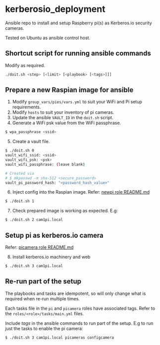 # kerberosio_deployment
Ansible repo to install and setup Raspberry pi(s) as Kerberos.io security cameras.

Tested on Ubuntu as ansible control host.

## Shortcut script for running ansible commands

Modify as required.

```bash
./doit.sh <step> [<limit> [<playbook> [<tags>]]]
```

## Prepare a new Raspian image for ansible

1) Modify `group_vars/pies/vars.yml` to suit your WiFi and Pi setup requirements.
2) Modify `hosts` to suit your inventory of pi cameras.
3) Update the ansible `VAULT_ID` in the `doit.sh` script.
4) Generate a WiFi psk value from the WiFi passphrase.
```bash
$ wpa_passphrase <ssid>
```
5) Create a vault file.
```bash
$ ./doit.sh 0
vault_wifi_ssid: <ssid>
vault_wifi_psk: <psk>
vault_wifi_passphrase: (leave blank)

# Created via
# $ mkpasswd -m sha-512 <secure_password>
vault_pi_password_hash: "<password_hash_value>"
``` 
6) Inject config into the Raspian image. Refer: [newpi role README.md](roles/newpi/README.md)
```bash
$ ./doit.sh 1
```
7) Check prepared image is working as expected. E.g:
```bash
$ ./doit.sh 2 cam1pi.local
```

## Setup pi as kerberos.io camera

Refer: [picamera role README.md](roles/picamera/README.md)

8) Install kerberos.io machinery and web
```bash
$ ./doit.sh 3 cam1pi.local
```

## Re-run part of the setup

The playbooks and tasks are idempotent, so will only change what is required when re-run multiple times.

Each tasks file in the `pi` and `picamera` roles have associated tags. Refer to the `roles/<role>/tasks/main.yml` files.

Include *tags* in the ansible commands to run part of the setup. E.g to run just the tasks to enable the pi camera:
```bash
$ ./doit.sh 3 cam1pi.local picameras configcamera
```